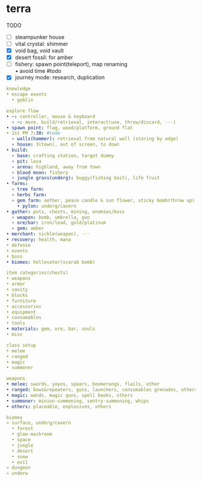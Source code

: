 # terra  

TODO  
- [ ] steampunker house  
- [ ] vital crystal: shimmer  
- [x] void bag, void vault  
- [x] desert fossil: for amber  
- [ ] fishery: spawn point(teleport), map renaming  
  • avoid time #todo  
- [x] journey mode: research, duplication  

```yml
knowledge
• escape events
  • goblin

explore flow
• ~: controller, mouse & keyboard
  ∘ ~: move, build/retrieval, interact(use, throw/discard, ···)
• spawn point: flag, wood/platform, ground flat
• 1st PM 7:30: #todo
  ∘ walls(hammer): retrieval from natural wall (staring by edge)
  ∘ house: 3(town), out of screen, to down
• build:
  ∘ base: crafting station, target dummy
  ∘ pit: lava
  ∘ arena: highland, away from town
  ∘ blood moon: fishery
  ∘ jungle grass(underg): buggy(fishing bait), life fruit
• farms:
  ∘ tree farm:
  ∘ herbs farm:
  ∘ gem farm: aether, peace candle & sun flower, sticky bomb(throw up)
    • pylon: underg/cavern
• gather: pots, chests, mining, enemies/boss
  ∘ weapon: bomb, umbrella, gun
  ∘ ore/bar: iron/lead, gold/platinum
  ∘ gem: amber
• merchant: sickle(weapon), ···
• recovery: health, mana
• defense
• events
• boss
• biomes: hellevator(scarab bomb)

item categories(chests)
• weapons
• armor
• vanity
• blocks
• furniture
• accessories
• equipment
• consumables
• tools
• materials: gem, ore, bar, souls
• misc

class setup
• melee
• ranged
• magic
• summoner

weapons
• melee: swords, yoyos, spears, boomerangs, flails, other
• ranged: bows&repeaters, guns, launchers, consumables grenades, others
• magic: wands, magic guns, spell books, others
• summoner: minion-summoning, sentry-summoning, whips
• others: placeable, explosives, others

biomes
» surface, underg/cavern
  • forest
  • glow-mashroom
  • space
  • jungle
  • desert
  • snow
  • evil
» dungeon
» underw
```